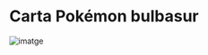# Carta Pokémon bulbasur
![imatge](https://github.com/user-attachments/assets/f155a203-43cc-4486-ab60-d7af477b775e)
